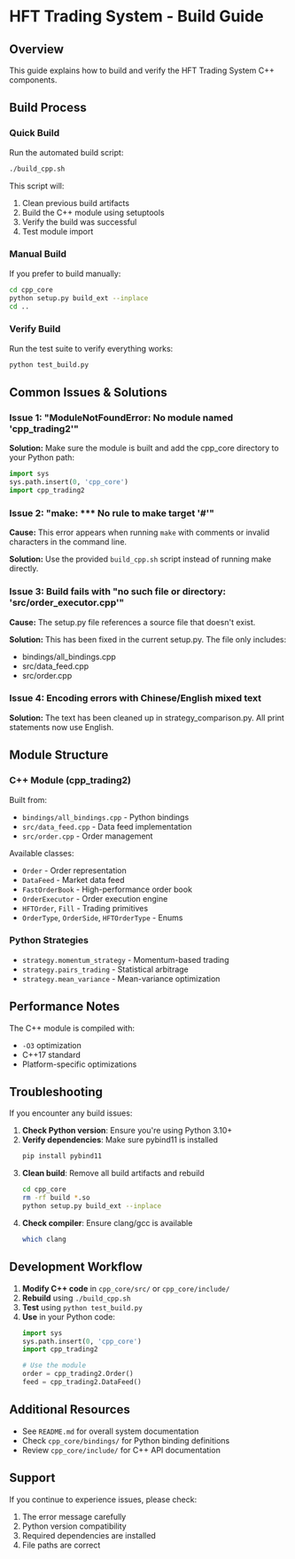 # HFT Trading System - Build Guide

## Overview
This guide explains how to build and verify the HFT Trading System C++ components.

## Build Process

### Quick Build
Run the automated build script:
```bash
./build_cpp.sh
```

This script will:
1. Clean previous build artifacts
2. Build the C++ module using setuptools
3. Verify the build was successful
4. Test module import

### Manual Build
If you prefer to build manually:

```bash
cd cpp_core
python setup.py build_ext --inplace
cd ..
```

### Verify Build
Run the test suite to verify everything works:
```bash
python test_build.py
```

## Common Issues & Solutions

### Issue 1: "ModuleNotFoundError: No module named 'cpp_trading2'"

**Solution:** Make sure the module is built and add the cpp_core directory to your Python path:
```python
import sys
sys.path.insert(0, 'cpp_core')
import cpp_trading2
```

### Issue 2: "make: *** No rule to make target '#'"

**Cause:** This error appears when running `make` with comments or invalid characters in the command line.

**Solution:** Use the provided `build_cpp.sh` script instead of running make directly.

### Issue 3: Build fails with "no such file or directory: 'src/order_executor.cpp'"

**Cause:** The setup.py file references a source file that doesn't exist.

**Solution:** This has been fixed in the current setup.py. The file only includes:
- bindings/all_bindings.cpp
- src/data_feed.cpp
- src/order.cpp

### Issue 4: Encoding errors with Chinese/English mixed text

**Solution:** The text has been cleaned up in strategy_comparison.py. All print statements now use English.

## Module Structure

### C++ Module (cpp_trading2)
Built from:
- `bindings/all_bindings.cpp` - Python bindings
- `src/data_feed.cpp` - Data feed implementation
- `src/order.cpp` - Order management

Available classes:
- `Order` - Order representation
- `DataFeed` - Market data feed
- `FastOrderBook` - High-performance order book
- `OrderExecutor` - Order execution engine
- `HFTOrder`, `Fill` - Trading primitives
- `OrderType`, `OrderSide`, `HFTOrderType` - Enums

### Python Strategies
- `strategy.momentum_strategy` - Momentum-based trading
- `strategy.pairs_trading` - Statistical arbitrage
- `strategy.mean_variance` - Mean-variance optimization

## Performance Notes

The C++ module is compiled with:
- `-O3` optimization
- C++17 standard
- Platform-specific optimizations

## Troubleshooting

If you encounter any build issues:

1. **Check Python version**: Ensure you're using Python 3.10+
2. **Verify dependencies**: Make sure pybind11 is installed
   ```bash
   pip install pybind11
   ```
3. **Clean build**: Remove all build artifacts and rebuild
   ```bash
   cd cpp_core
   rm -rf build *.so
   python setup.py build_ext --inplace
   ```
4. **Check compiler**: Ensure clang/gcc is available
   ```bash
   which clang
   ```

## Development Workflow

1. **Modify C++ code** in `cpp_core/src/` or `cpp_core/include/`
2. **Rebuild** using `./build_cpp.sh`
3. **Test** using `python test_build.py`
4. **Use** in your Python code:
   ```python
   import sys
   sys.path.insert(0, 'cpp_core')
   import cpp_trading2

   # Use the module
   order = cpp_trading2.Order()
   feed = cpp_trading2.DataFeed()
   ```

## Additional Resources

- See `README.md` for overall system documentation
- Check `cpp_core/bindings/` for Python binding definitions
- Review `cpp_core/include/` for C++ API documentation

## Support

If you continue to experience issues, please check:
1. The error message carefully
2. Python version compatibility
3. Required dependencies are installed
4. File paths are correct
